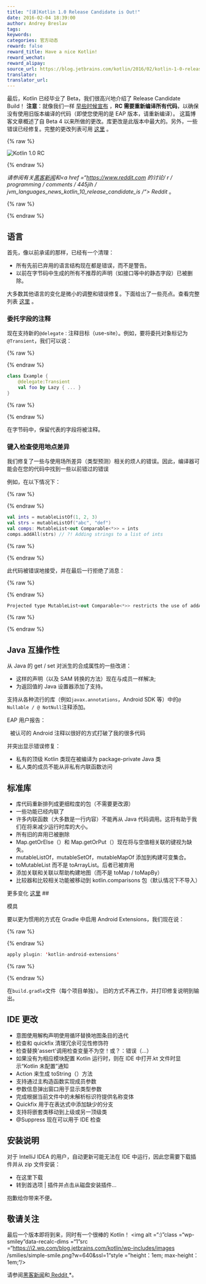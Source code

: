 ```yaml
---
title: "[译]Kotlin 1.0 Release Candidate is Out!"
date: 2016-02-04 18:39:00
author: Andrey Breslav
tags:
keywords:
categories: 官方动态
reward: false
reward_title: Have a nice Kotlin!
reward_wechat:
reward_alipay:
source_url: https://blog.jetbrains.com/kotlin/2016/02/kotlin-1-0-release-candidate-is-out/
translator:
translator_url:
---
```


最后，Kotlin 已经毕业了 Beta，我们很高兴地介绍了 Release Candidate Build！
**注意**：就像我们一样 [早些时候宣布](http://blog.jetbrains.com/kotlin/2015/12/kotlin-1-0-beta-4-is-out/) ，**RC 需要重新编译所有代码**，以确保没有使用旧版本编译的代码（即使您使用的是 EAP 版本，请重新编译）。
这篇博客文章概述了自 Beta 4 以来所做的更改。库更改是此版本中最大的。另外，一些错误已经修复。完整的更改列表可用 [这里](https://github.com/JetBrains/kotlin/releases/tag/build-1.0.0-rc-1036) 。

{% raw %}
<p><img alt="Kotlin 1.0 RC" class="alignnone size-full wp-image-3485" data-recalc-dims="1" src="https://i1.wp.com/blog.jetbrains.com/kotlin/files/2016/02/RC-Banner.png?resize=640%2C330&amp;ssl=1"/></p>
{% endraw %}

*请参阅有关<a href="https://news.ycombinator.com/item?id=11034273">黑客新闻</a>和<a href =“https://www.reddit.com 的讨论/ r / programming / comments / 445jih / jvm_languages_news_kotlin_10_release_candidate_is /“> Reddit </a>*。

{% raw %}
<p><span id="more-3453"></span></p>
{% endraw %}

## 语言

首先，像以前承诺的那样，已经有一个清理：

* 所有先前已弃用的语言结构现在都是错误，而不是警告。
* 以前在字节码中生成的所有不推荐的声明（如接口等中的静态字段）已被删除。

大多数其他语言的变化是微小的调整和错误修复。下面给出了一些亮点。查看完整列表 [这里](https://github.com/JetBrains/kotlin/releases/tag/build-1.0.0-rc-1036) 。
### 委托字段的注释

现在支持新的`@delegate：`注释目标（use-site）。例如，要将委托对象标记为`@Transient`，我们可以说：

{% raw %}
<p></p>
{% endraw %}

```kotlin
class Example {
    @delegate:Transient
    val foo by Lazy { ... }
}
```

{% raw %}
<p></p>
{% endraw %}

在字节码中，保留代表的字段将被注释。
### 键入检查使用地点差异

我们修复了一些与使用场所差异（类型预测）相关的烦人的错误。因此，编译器可能会在您的代码中找到一些以前错过的错误

例如，在以下情况下：

{% raw %}
<p></p>
{% endraw %}

```kotlin
val ints = mutableListOf(1, 2, 3)
val strs = mutableListOf("abc", "def")
val comps: MutableList<out Comparable<*>> = ints
comps.addAll(strs) // ?! Adding strings to a list of ints
```

{% raw %}
<p></p>
{% endraw %}

此代码被错误地接受，并在最后一行拒绝了消息：

{% raw %}
<p></p>
{% endraw %}

```kotlin
Projected type MutableList<out Comparable<*>> restricts the use of addAll()
```

{% raw %}
<p></p>
{% endraw %}

## Java 互操作性

从 Java 的 get / set 对派生的合成属性的一些改进：

* 这样的声明（以及 SAM 转换的方法）现在与成员一样解决;
* 为返回值的 Java 设置器添加了支持。

支持从各种流行的库（例如`javax.annotations`，Android SDK 等）中的`@ Nullable / @ NotNull`注释添加。

EAP 用户报告：
<p>

  被认可的 Android 注释以很好的方式打破了我的很多代码

</p>
并突出显示错误修复：

* 私有的顶级 Kotlin 类现在被编译为 package-private Java 类
* 私人类的成员不能从非私有内联函数访问

## 标准库


* 库代码重新排列成更细粒度的包（不需要更改源）
* 一些功能已经内联了
* 许多内联函数（大多数是一行内容）不能再从 Java 代码调用。这将有助于我们在将来减少运行时库的大小。
* 所有旧的弃用已被删除
* Map.getOrElse（）和 Map.getOrPut（）现在将与空值相关联的键视为缺失。
* mutableListOf，mutableSetOf，mutableMapOf 添加到构建可变集合。
* toMutableList 而不是 toArrayList。后者已被弃用
* 添加关联和关联以帮助构建地图（而不是 toMap / toMapBy）
* 比较器和比较相关功能被移动到 kotlin.comparisons 包（默认情况下不导入）

更多变化 [这里](https://github.com/JetBrains/kotlin/releases/tag/build-1.0.0-rc-1036) ## 


模具

要以更为惯用的方式在 Gradle 中启用 Android Extensions，我们现在说：

{% raw %}
<p></p>
{% endraw %}

```kotlin
apply plugin: 'kotlin-android-extensions'
```

{% raw %}
<p></p>
{% endraw %}

在`build.gradle`文件（每个项目单独）。
旧的方式不再工作，并打印修复说明到输出。
## IDE 更改


* 意图使用解构声明使用循环替换地图条目的迭代
* 检查和 quickfix 清理冗余可见性修饰符
* 检查替换'assert'调用检查变量不为空！或？：错误（...）
* 如果没有为相应模块配置 Kotlin 运行时，则在 IDE 中打开.kt 文件时显示“Kotlin 未配置”通知
* Action 来生成 toString（）方法
* 支持通过主构造函数实现成员参数
* 参数信息弹出窗口用于显示类型参数
* 完成根据当前文件中的未解析标识符提供名称变体
* Quickfix 用于在表达式中添加缺少的分支
* 支持将嵌套类移动到上级或另一顶级类
* @Suppress 现在可以用于 IDE 检查

## 安装说明

对于 IntelliJ IDEA 的用户，自动更新可能无法在 IDE 中运行，因此您需要下载插件并从 zip 文件安装：

* 在这里下载
* 转到首选项 | 插件并点击从磁盘安装插件...

抱歉给你带来不便。
## 敬请关注

最后一个版本即将到来，同时有一个很棒的 Kotlin！ <img alt =“:)”class =“wp-smiley”data-recalc-dims =“1”src =“https://i2.wp.com/blog.jetbrains.com/kotlin/wp-includes/images /smilies/simple-smile.png?w=640&amp;ssl=1“style =”height：1em; max-height：1em;“/>
</p>请参阅<a href="https://news.ycombinator.com/item?id=11034273">黑客新闻</a>和<a href =“https://www.reddit.com/r/编程/评论/ 445jih / jvm_languages_news_kotlin_10_release_candidate_is /“> Reddit </a>*。
